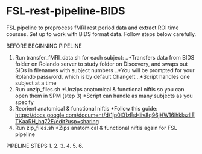 # FSL-rest-pipeline-BIDS
FSL pipeline to preprocess fMRI rest period data and extract ROI time courses. Set up to work with BIDS format data. Follow steps below carefully.

BEFORE BEGINNING PIPELINE
1. Run transfer_fMRI_data.sh for each subject:
..*Transfers data from BIDS folder on Rolando server to study folder on Discovery, and swaps out SIDs in filenames with subject numbers
..*You will be prompted for your Rolando password, which is by default Change!t
..*Script handles one subject at a time
2. Run unzip_files.sh
    *Unzips anatomical & functional niftis so you can open them in SPM (step 3)
    *Script can handle as many subjects as you specify
3. Reorient anatomical & functional niftis
    *Follow this guide: https://docs.google.com/document/d/1jp0XflzEsHiiv8q96jHW16ihkIazlIETKaaRH_hq72E/edit?usp=sharing
4. Run zip_files.sh
    *Zips anatomical & functional niftis again for FSL pipeline


PIPELINE STEPS
1.
2.
3.
4.
5.
6.
